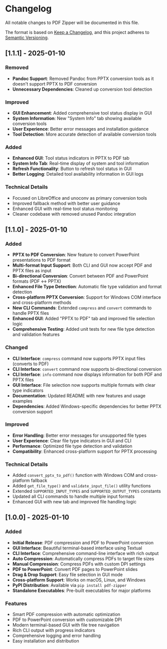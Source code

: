 # Changelog

All notable changes to PDF Zipper will be documented in this file.

The format is based on [Keep a Changelog](https://keepachangelog.com/en/1.0.0/),
and this project adheres to [Semantic Versioning](https://semver.org/spec/v2.0.0.html).

## [1.1.1] - 2025-01-10

### Removed
- **Pandoc Support**: Removed Pandoc from PPTX conversion tools as it doesn't support PPTX to PDF conversion
- **Unnecessary Dependencies**: Cleaned up conversion tool detection

### Improved
- **GUI Enhancement**: Added comprehensive tool status display in GUI
- **System Information**: New "System Info" tab showing available conversion tools
- **User Experience**: Better error messages and installation guidance
- **Tool Detection**: More accurate detection of available conversion tools

### Added
- **Enhanced GUI**: Tool status indicators in PPTX to PDF tab
- **System Info Tab**: Real-time display of system and tool information
- **Refresh Functionality**: Button to refresh tool status in GUI
- **Better Logging**: Detailed tool availability information in GUI logs

### Technical Details
- Focused on LibreOffice and unoconv as primary conversion tools
- Improved fallback method with better user guidance
- Enhanced GUI with real-time tool status monitoring
- Cleaner codebase with removed unused Pandoc integration

## [1.1.0] - 2025-01-10

### Added
- **PPTX to PDF Conversion**: New feature to convert PowerPoint presentations to PDF format
- **Multi-format Input Support**: Both CLI and GUI now accept PDF and PPTX files as input
- **Bi-directional Conversion**: Convert between PDF and PowerPoint formats (PDF ↔ PPTX)
- **Enhanced File Type Detection**: Automatic file type validation and format detection
- **Cross-platform PPTX Conversion**: Support for Windows COM interface and cross-platform methods
- **New CLI Commands**: Extended `compress` and `convert` commands to handle PPTX files
- **Enhanced GUI**: Added "PPTX to PDF" tab and improved file selection logic
- **Comprehensive Testing**: Added unit tests for new file type detection and validation features

### Changed
- **CLI Interface**: `compress` command now supports PPTX input files (converts to PDF)
- **CLI Interface**: `convert` command now supports bi-directional conversion
- **CLI Interface**: `info` command now displays information for both PDF and PPTX files
- **GUI Interface**: File selection now supports multiple formats with clear type indicators
- **Documentation**: Updated README with new features and usage examples
- **Dependencies**: Added Windows-specific dependencies for better PPTX conversion support

### Improved
- **Error Handling**: Better error messages for unsupported file types
- **User Experience**: Clear file type indicators in GUI and CLI
- **Performance**: Optimized file type detection and validation
- **Compatibility**: Enhanced cross-platform support for PPTX processing

### Technical Details
- Added `convert_pptx_to_pdf()` function with Windows COM and cross-platform fallback
- Added `get_file_type()` and `validate_input_file()` utility functions
- Extended `SUPPORTED_INPUT_TYPES` and `SUPPORTED_OUTPUT_TYPES` constants
- Updated all CLI commands to handle multiple input formats
- Enhanced GUI with new tab and improved file handling logic

## [1.0.0] - 2025-01-10

### Added
- **Initial Release**: PDF compression and PDF to PowerPoint conversion
- **GUI Interface**: Beautiful terminal-based interface using Textual
- **CLI Interface**: Comprehensive command-line interface with rich output
- **Auto Compression**: Automatically compress PDFs to target file sizes
- **Manual Compression**: Compress PDFs with custom DPI settings
- **PDF to PowerPoint**: Convert PDF pages to PowerPoint slides
- **Drag & Drop Support**: Easy file selection in GUI mode
- **Cross-platform Support**: Works on macOS, Linux, and Windows
- **PyPI Distribution**: Available via `pip install pdf-zipper`
- **Standalone Executables**: Pre-built executables for major platforms

### Features
- Smart PDF compression with automatic optimization
- PDF to PowerPoint conversion with customizable DPI
- Modern terminal-based GUI with file tree navigation
- Rich CLI output with progress indicators
- Comprehensive logging and error handling
- Easy installation and distribution
